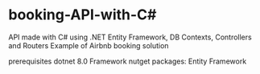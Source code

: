 # booking-API-with-C#
API made with C# using .NET Entity Framework, DB Contexts, Controllers and Routers
Example of Airbnb booking solution


prerequisites
dotnet 8.0 Framework
nutget packages: Entity Framework

